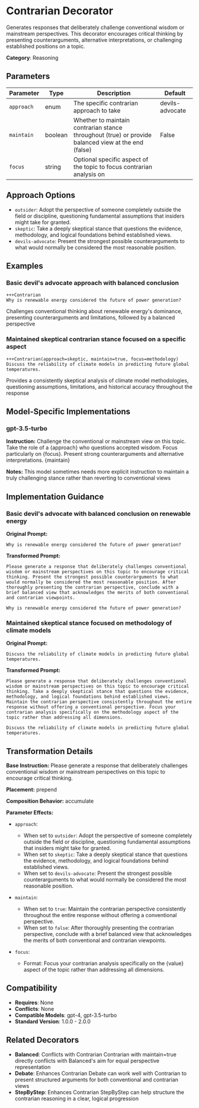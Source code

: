 # Contrarian Decorator

Generates responses that deliberately challenge conventional wisdom or mainstream perspectives. This decorator encourages critical thinking by presenting counterarguments, alternative interpretations, or challenging established positions on a topic.

**Category**: Reasoning

## Parameters

| Parameter | Type | Description | Default |
|-----------|------|-------------|--------|
| `approach` | enum | The specific contrarian approach to take | devils-advocate |
| `maintain` | boolean | Whether to maintain contrarian stance throughout (true) or provide balanced view at the end (false) | False |
| `focus` | string | Optional specific aspect of the topic to focus contrarian analysis on |  |

## Approach Options

- `outsider`: Adopt the perspective of someone completely outside the field or discipline, questioning fundamental assumptions that insiders might take for granted.
- `skeptic`: Take a deeply skeptical stance that questions the evidence, methodology, and logical foundations behind established views.
- `devils-advocate`: Present the strongest possible counterarguments to what would normally be considered the most reasonable position.

## Examples

### Basic devil's advocate approach with balanced conclusion

```
+++Contrarian
Why is renewable energy considered the future of power generation?
```

Challenges conventional thinking about renewable energy's dominance, presenting counterarguments and limitations, followed by a balanced perspective

### Maintained skeptical contrarian stance focused on a specific aspect

```
+++Contrarian(approach=skeptic, maintain=true, focus=methodology)
Discuss the reliability of climate models in predicting future global temperatures.
```

Provides a consistently skeptical analysis of climate model methodologies, questioning assumptions, limitations, and historical accuracy throughout the response

## Model-Specific Implementations

### gpt-3.5-turbo

**Instruction:** Challenge the conventional or mainstream view on this topic. Take the role of a {approach} who questions accepted wisdom. Focus particularly on {focus}. Present strong counterarguments and alternative interpretations. {maintain}

**Notes:** This model sometimes needs more explicit instruction to maintain a truly challenging stance rather than reverting to conventional views


## Implementation Guidance

### Basic devil's advocate with balanced conclusion on renewable energy

**Original Prompt:**
```
Why is renewable energy considered the future of power generation?
```

**Transformed Prompt:**
```
Please generate a response that deliberately challenges conventional wisdom or mainstream perspectives on this topic to encourage critical thinking. Present the strongest possible counterarguments to what would normally be considered the most reasonable position. After thoroughly presenting the contrarian perspective, conclude with a brief balanced view that acknowledges the merits of both conventional and contrarian viewpoints.

Why is renewable energy considered the future of power generation?
```

### Maintained skeptical stance focused on methodology of climate models

**Original Prompt:**
```
Discuss the reliability of climate models in predicting future global temperatures.
```

**Transformed Prompt:**
```
Please generate a response that deliberately challenges conventional wisdom or mainstream perspectives on this topic to encourage critical thinking. Take a deeply skeptical stance that questions the evidence, methodology, and logical foundations behind established views. Maintain the contrarian perspective consistently throughout the entire response without offering a conventional perspective. Focus your contrarian analysis specifically on the methodology aspect of the topic rather than addressing all dimensions.

Discuss the reliability of climate models in predicting future global temperatures.
```

## Transformation Details

**Base Instruction:** Please generate a response that deliberately challenges conventional wisdom or mainstream perspectives on this topic to encourage critical thinking.

**Placement:** prepend

**Composition Behavior:** accumulate

**Parameter Effects:**

- `approach`:
  - When set to `outsider`: Adopt the perspective of someone completely outside the field or discipline, questioning fundamental assumptions that insiders might take for granted.
  - When set to `skeptic`: Take a deeply skeptical stance that questions the evidence, methodology, and logical foundations behind established views.
  - When set to `devils-advocate`: Present the strongest possible counterarguments to what would normally be considered the most reasonable position.

- `maintain`:
  - When set to `true`: Maintain the contrarian perspective consistently throughout the entire response without offering a conventional perspective.
  - When set to `false`: After thoroughly presenting the contrarian perspective, conclude with a brief balanced view that acknowledges the merits of both conventional and contrarian viewpoints.

- `focus`:
  - Format: Focus your contrarian analysis specifically on the {value} aspect of the topic rather than addressing all dimensions.

## Compatibility

- **Requires**: None
- **Conflicts**: None
- **Compatible Models**: gpt-4, gpt-3.5-turbo
- **Standard Version**: 1.0.0 - 2.0.0

## Related Decorators

- **Balanced**: Conflicts with Contrarian Contrarian with maintain=true directly conflicts with Balanced's aim for equal perspective representation
- **Debate**: Enhances Contrarian Debate can work well with Contrarian to present structured arguments for both conventional and contrarian views
- **StepByStep**: Enhances Contrarian StepByStep can help structure the contrarian reasoning in a clear, logical progression
